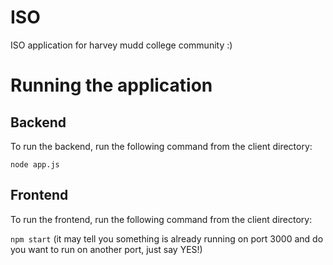 # ISO
ISO application for harvey mudd college community :)


# Running the application

## Backend

To run the backend, run the following command from the client directory:

```node app.js```

## Frontend

To run the frontend, run the following command from the client directory:

```npm start```
(it may tell you something is already running on port 3000 and do you want to run on another port, just say YES!)
